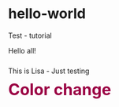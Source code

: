 # hello-world
Test - tutorial

Hello all!

<div style="line-height:38.4px"><b style="line-height:38.4px"><b style="line-height:38.4px;background-color:transparent"><b style="line-height:38.4px;text-align:left">
<div style="text-align:center;display:inline!important"><b style="line-height:38.4px"><b style="line-height:38.4px;text-align:left">
<div style="text-align:center;display:inline!important"><b style="line-height:38.4px;text-align:left">
<div style="text-align:center;display:inline!important"><b style="line-height:38.4px"><b style="line-height:38.4px;text-align:left">
<div style="text-align:center;display:inline!important">
<div style="font-weight:normal;line-height:38.4px;display:inline!important">This is Lisa - Just testing</div>
</div>
  <div style="line-height:38.4px"><font color="#9b0044" size="6"><b>Color change&nbsp;</b></font></div>
</div>
</b></b></div>
